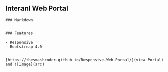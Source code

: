 ## Interanl Web Portal


```
### Markdown


### Features

- Responsive
- Bootstreap 4.0


[https://thesmashcoder.github.io/Responsive-Web-Portal/](view Portal) and ![Image](src)
```

